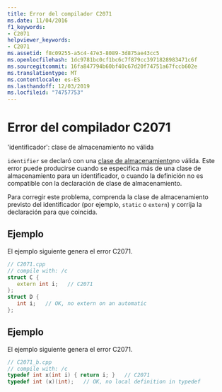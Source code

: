 ```yaml
---
title: Error del compilador C2071
ms.date: 11/04/2016
f1_keywords:
- C2071
helpviewer_keywords:
- C2071
ms.assetid: f8c09255-a5c4-47e3-8089-3d875ae43cc5
ms.openlocfilehash: 1dc9781bc0cf1bc6c7f879cc3971828983471c6f
ms.sourcegitcommit: 16fa847794b60bf40c67d20f74751a67fccb602e
ms.translationtype: MT
ms.contentlocale: es-ES
ms.lasthandoff: 12/03/2019
ms.locfileid: "74757753"
---
```

# <a name="compiler-error-c2071"></a>Error del compilador C2071

'identificador': clase de almacenamiento no válida

`identifier` se declaró con una [clase de almacenamiento](../../c-language/c-storage-classes.md)no válida. Este error puede producirse cuando se especifica más de una clase de almacenamiento para un identificador, o cuando la definición no es compatible con la declaración de clase de almacenamiento.

Para corregir este problema, comprenda la clase de almacenamiento previsto del identificador (por ejemplo, `static` o `extern`) y corrija la declaración para que coincida.

## <a name="example"></a>Ejemplo

El ejemplo siguiente genera el error C2071.

```cpp
// C2071.cpp
// compile with: /c
struct C {
   extern int i;   // C2071
};
struct D {
   int i;   // OK, no extern on an automatic
};
```

## <a name="example"></a>Ejemplo

El ejemplo siguiente genera el error C2071.

```cpp
// C2071_b.cpp
// compile with: /c
typedef int x(int i) { return i; }   // C2071
typedef int (x)(int);   // OK, no local definition in typedef
```
